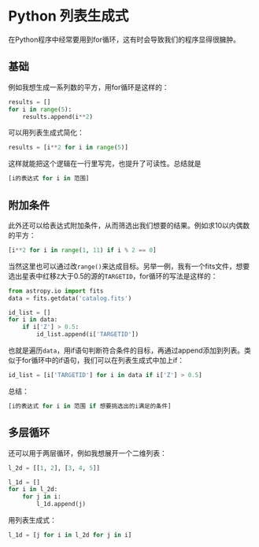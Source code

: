 # Python 列表生成式

在Python程序中经常要用到for循环，这有时会导致我们的程序显得很臃肿。

## 基础

例如我想生成一系列数的平方，用for循环是这样的：

```python
results = []
for i in range(5):
	results.append(i**2)
```

可以用列表生成式简化：

```python
results = [i**2 for i in range(5)]
```

这样就能把这个逻辑在一行里写完，也提升了可读性。总结就是

```python
[i的表达式 for i in 范围]
```

## 附加条件

此外还可以给表达式附加条件，从而筛选出我们想要的结果。例如求10以内偶数的平方：

```python
[i**2 for i in range(1, 11) if i % 2 == 0]
```

当然这里也可以通过改`range()`来达成目标。另举一例，我有一个fits文件，想要选出星表中红移`Z`大于0.5的源的`TARGETID`，for循环的写法是这样的：
```python
from astropy.io import fits
data = fits.getdata('catalog.fits')

id_list = []
for i in data:
	if i['Z'] > 0.5:
		id_list.append(i['TARGETID'])
```

也就是遍历`data`，用if语句判断符合条件的目标，再通过append添加到列表。类似于for循环中的if语句，我们可以在列表生成式中加上if：

```python
id_list = [i['TARGETID'] for i in data if i['Z'] > 0.5]
```

总结：

```python
[i的表达式 for i in 范围 if 想要挑选出的i满足的条件]
```

## 多层循环

还可以用于两层循环，例如我想展开一个二维列表：

```python
l_2d = [[1, 2], [3, 4, 5]]

l_1d = []
for i in l_2d:
	for j in i:
		l_1d.append(j)
```

用列表生成式：

```python
l_1d = [j for i in l_2d for j in i]
```
